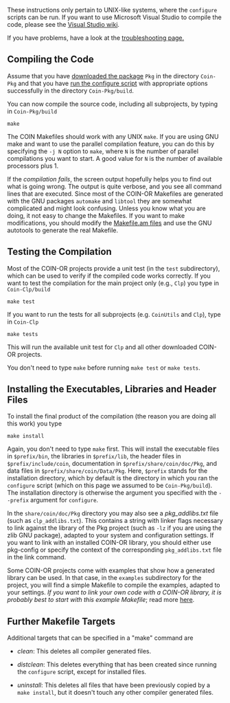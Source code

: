 
 These instructions only pertain to UNIX-like systems, where the `configure` scripts can be run.  If you want to use Microsoft Visual Studio to compile the code, please see the [Visual Studio wiki](http://projects.coin-or.org/MSVisualStudio).

If you have problems, have a look at the [troubleshooting page.](./user-troubleshooting)


## Compiling the Code

Assume that you have [downloaded the package](./user-download) `Pkg` 
in the directory `Coin-Pkg` and that you have [run the configure script](./user-configure) with appropriate options successfully in the directory `Coin-Pkg/build`.

You can now compile the source code, including all subprojects, by typing in `Coin-Pkg/build`
```
make
```
The COIN Makefiles should work with any UNIX `make`.   If you are using GNU make and want to use the parallel compilation feature, you can do this by specifying the `-j N` option to `make`, where `N` is the number of parallel compilations you want to start.  A good value for `N` is the number of available processors plus 1.

If the *compilation fails*, the screen output hopefully helps you to find out what is going wrong.  The output is quite verbose, and you see all command lines that are executed.  Since most of the COIN-OR Makefiles are generated with the GNU packages `automake` and `libtool` they are somewhat complicated and might look confusing.  Unless you know what you are doing, it not easy to change the Makefiles.  If you want to make modifications, you should modify the [Makefile.am files](./pm-autotools) and use the GNU autotools to generate the real Makefile.


## Testing the Compilation

Most of the COIN-OR projects provide a unit test (in the `test` subdirectory), which can be used to verify if the compiled code works correctly.  If you want to test the compilation for the main project only (e.g., `Clp`) you type in `Coin-Clp/build`

```
make test
```

If you want to run the tests for all subprojects (e.g. `CoinUtils` and `Clp`), type in `Coin-Clp`

```
make tests
```

This will run the available unit test for `Clp` and all other downloaded COIN-OR projects.

You don't need to type `make` before running `make test` or `make tests`.


## Installing the Executables, Libraries and Header Files

To install the final product of the compilation (the reason you are doing all this work) you type 

```
make install
```

Again, you don't need to type `make` first.  This will install the executable files in `$prefix/bin`, the libraries in `$prefix/lib`, the header files in `$prefix/include/coin`, documentation in `$prefix/share/coin/doc/Pkg`, and data files in `$prefix/share/coin/Data/Pkg`.  Here, `$prefix` stands for the installation directory, which by default is the directory in which you ran the `configure` script (which on this page we assumed to be `Coin-Pkg/build`).  The installation directory is otherwise the argument you specified with the `--prefix` argument for `configure`.

In the `share/coin/doc/Pkg` directory you may also see a *pkg_addlibs.txt* file (such as `clp_addlibs.txt`).  This contains a string with linker flags necessary to link against the library of the Pkg project (such as `-lz` if you are using the zlib GNU package), adapted to your system and configuration settings.  If you want to link with an installed COIN-OR library, you should either use pkg-config or specify the context of the corresponding `pkg_addlibs.txt` file in the link command.

Some COIN-OR projects come with examples that show how a generated library can be used.  In that case, in the `examples` subdirectory for the project, you will find a simple Makefile to compile the examples, adapted to your settings.  *If you want to link your own code with a COIN-OR library, it is probably best to start with this example Makefile*; read more [here](./user-examples).


## Further Makefile Targets

Additional targets that can be specified in a "make" command are

 * *clean*: This deletes all compiler generated files.

 * *distclean*: This deletes everything that has been created since running the `configure` script, except for installed files.

 * *uninstall*: This deletes all files that have been previously copied by a `make install`, but it doesn't touch any other compiler generated files.
